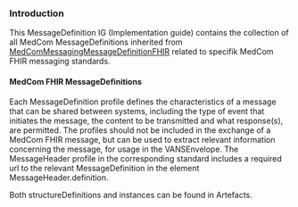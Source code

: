 ### Introduction
This MessageDefinition IG (Implementation guide) contains the collection of all MedCom MessageDefinitions inherited from [MedComMessagingMessageDefinitionFHIR](https://medcomfhir.dk/ig/messaging/StructureDefinition-medcom-messaging-messagedefinition-fhir.html) related to specifik MedCom FHIR messaging standards.

#### MedCom FHIR MessageDefinitions
Each MessageDefinition profile defines the characteristics of a message that can be shared between systems, including the type of event that initiates the message, the content to be transmitted and what response(s), are permitted.
The profiles should not be included in the exchange of a MedCom FHIR message, but can be used to extract relevant information concerning the message, for usage in the VANSEnvelope. The MessageHeader profile in the corresponding standard includes a required url to the relevant MessageDefinition in the element MessageHeader.definition.

Both structureDefinitions and instances can be found in Artefacts.